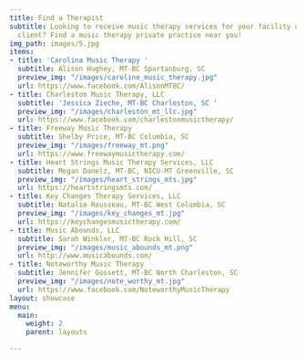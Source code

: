 ```yaml
---
title: Find a Therapist
subtitle: Looking to receive music therapy services for your facility or as an individual
  client? Find a music therapy private practice near you!
img_path: images/5.jpg
items:
- title: 'Carolina Music Therapy '
  subtitle: Alison Hughey, MT-BC Spartanburg, SC
  preview_img: "/images/caroline_music_therapy.jpg"
  url: https://www.facebook.com/AlisonMTBC/
- title: Charleston Music Therapy, LLC
  subtitle: 'Jessica Zieche, MT-BC Charleston, SC '
  preview_img: "/images/charleston_mt_llc.jpg"
  url: https://www.facebook.com/charlestonmusictherapy/
- title: Freeway Music Therapy
  subtitle: Shelby Price, MT-BC Columbia, SC
  preview_img: "/images/freeway_mt.png"
  url: https://www.freewaymusictherapy.com/
- title: Heart Strings Music Therapy Services, LLC
  subtitle: Megan Danelz, MT-BC, NICU-MT Greenville, SC
  preview_img: "/images/heart_strings_mts.jpg"
  url: https://heartstringsmts.com/
- title: Key Changes Therapy Services, LLC
  subtitle: Natalie Rousseau, MT-BC West Columbia, SC
  preview_img: "/images/key_changes_mt.jpg"
  url: https://keychangesmusictherapy.com/
- title: Music Abounds, LLC
  subtitle: Sarah Winkler, MT-BC Rock Hill, SC
  preview_img: "/images/music_abounds_mt.png"
  url: http://www.musicabounds.com/
- title: Noteworthy Music Therapy
  subtitle: Jennifer Gossett, MT-BC North Charleston, SC
  preview_img: "/images/note_worthy_mt.jpg"
  url: https://www.facebook.com/NoteworthyMusicTherapy
layout: showcase
menu:
  main:
    weight: 2
    parent: layouts

---
```

